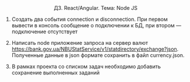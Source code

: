 <center>ДЗ. React/Angular. Тема: Node JS</center>

1.	Создать два события connection и disconnection. При первом вывести в консоль сообщение о подключении к БД, при втором — подключение отсутствует

2.	Написать node приложение запроса на сервер валют https://bank.gov.ua/NBUStatService/v1/statdirectory/exchange?json. Полученные данные в json формате сохранить в файл currency.json.

3.	В рамках проекта со списком задач необходимо добавить сохранение выполненных заданий
